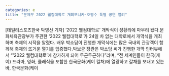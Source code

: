 ```yaml
---
categories: e
title: "문체부 2022 웰컴대학로 개최모니카·오영수 특별 공연 열려"
---
```

[데일리스포츠한국 박영선 기자] ‘2022 웰컴대학로’ 개막식이 성황리에 마무리 됐다.문화체육관광부가 주관한 ‘2022 웰컴대학로’가 24일 차 없는 대학로에서 개막식을 개최하며 축제의 시작을 알렸다. 배우 박소담이 진행한 개막식에는 많은 국내외 관광객이 함께해 축제의 뜨거운 열기를 입증했다.박보균 장관은 박소담 씨가 진행한 개막 인터뷰에서 “‘2022 웰컴대학로’에 참가하게 되어 두근두근하다”라며, “전 세계인들이 한국(케이) 드라마, 영화, 클래식을 포함한 한국문화(케이 컬처)에 열광하고 갈채를 보내고 있는 바, 한국문화(케이